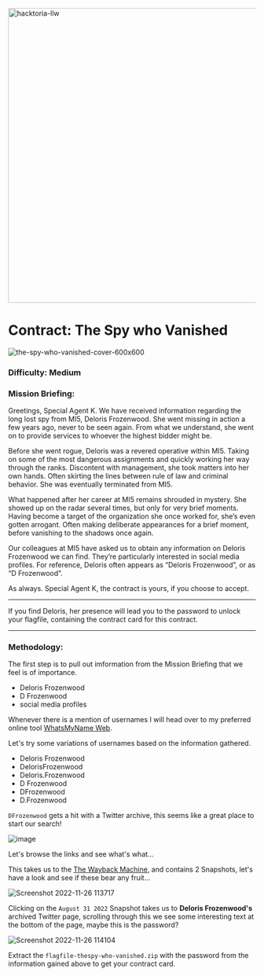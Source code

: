 <img width="600" alt="hacktoria-llw" src="https://user-images.githubusercontent.com/117080369/203552008-2d0e0a07-1815-485b-8f3f-ae7ed7258af8.png">

# Contract: The Spy who Vanished
![the-spy-who-vanished-cover-600x600](https://user-images.githubusercontent.com/117080369/204003381-3a18cb6a-86fb-41cd-a156-8671ce87c076.png)

### Difficulty: Medium

### Mission Briefing:
Greetings, Special Agent K. We have received information regarding the long lost spy from MI5, Deloris Frozenwood. She went missing in action a few years ago, never to be seen again. From what we understand, she went on to provide services to whoever the highest bidder might be.

Before she went rogue, Deloris was a revered operative within MI5. Taking on some of the most dangerous assignments and quickly working her way through the ranks. Discontent with management, she took matters into her own hands. Often skirting the lines between rule of law and criminal behavior. She was eventually terminated from MI5.

What happened after her career at MI5 remains shrouded in mystery. She showed up on the radar several times, but only for very brief moments. Having become a target of the organization she once worked for, she’s even gotten arrogant. Often making deliberate appearances for a brief moment, before vanishing to the shadows once again.

Our colleagues at MI5 have asked us to obtain any information on Deloris Frozenwood we can find. They’re particularly interested in social media profiles. For reference, Deloris often appears as “Deloris Frozenwood”, or as “D Frozenwood”.

As always. Special Agent K, the contract is yours, if you choose to accept.

---

If you find Deloris, her presence will lead you to the password to unlock your flagfile, containing the contract card for this contract.

---

### Methodology:
The first step is to pull out imformation from the Mission Briefing that we feel is of importance.
* Deloris Frozenwood
* D Frozenwood
* social media profiles

Whenever there is a mention of usernames I will head over to my preferred online tool <a href="https://whatsmyname.app/">WhatsMyName Web</a>.

Let's try some variations of usernames based on the information gathered.
* Deloris Frozenwood
* DelorisFrozenwood 
* Deloris.Frozenwood 
* D Frozenwood 
* DFrozenwood 
* D.Frozenwood 

`DFrozenwood` gets a hit with a Twitter archive, this seems like a great place to start our search!

![image](https://user-images.githubusercontent.com/117080369/204086516-3fc2143d-3c12-4add-8f48-fa6efdb0e828.png)

Let's browse the links and see what's what...

This takes us to the <a href="https://web.archive.org/">The Wayback Machine</a>, and contains 2 Snapshots, let's have a look and see if these bear any fruit...

![Screenshot 2022-11-26 113717](https://user-images.githubusercontent.com/117080369/204086809-c50cb5fa-c453-4948-a58a-97ce50e88161.png)

Clicking on the `August 31 2022` Snapshot takes us to **Deloris Frozenwood's** archived Twitter page, scrolling through this we see some interesting text at the bottom of the page, maybe this is the password?

![Screenshot 2022-11-26 114104](https://user-images.githubusercontent.com/117080369/204086908-8e875c77-0239-443b-a3d2-e13722630add.png)

Extract the `flagfile-thespy-who-vanished.zip` with the password from the information gained above to get your contract card.
